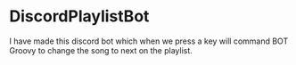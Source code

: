 # DiscordPlaylistBot
I have made this discord bot which when we press a key will command BOT Groovy to change the song to next on the playlist.
